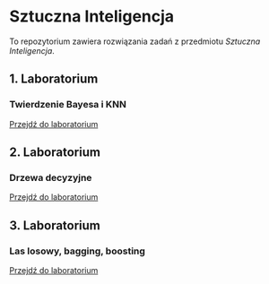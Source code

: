 # Sztuczna Inteligencja

To repozytorium zawiera rozwiązania zadań z przedmiotu *Sztuczna Inteligencja*.

## 1. Laboratorium
### Twierdzenie Bayesa i KNN

[Przejdź do laboratorium](https://github.com/Szymqn/SztucznaInteligencja/tree/master/lab02)


## 2. Laboratorium
### Drzewa decyzyjne

[Przejdź do laboratorium](https://github.com/Szymqn/SztucznaInteligencja/tree/master/lab03)

## 3. Laboratorium
### Las losowy, bagging, boosting

[Przejdź do laboratorium](https://github.com/Szymqn/SztucznaInteligencja/tree/master/lab03)